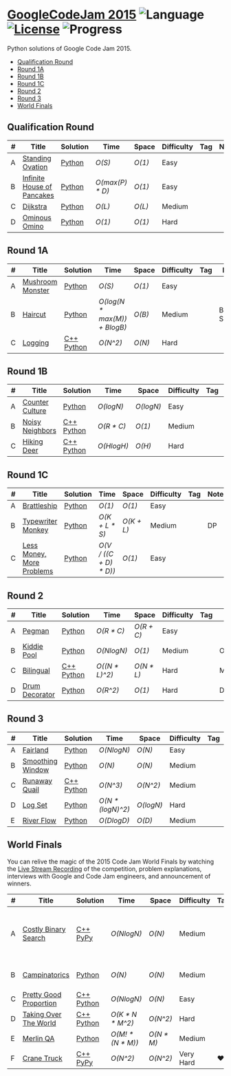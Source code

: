 # [GoogleCodeJam 2015](https://code.google.com/codejam/contests.html) ![Language](https://img.shields.io/badge/language-Python-orange.svg) [![License](https://img.shields.io/badge/license-MIT-blue.svg)](./LICENSE.md) ![Progress](https://img.shields.io/badge/progress-28%20%2F%2028-ff69b4.svg)

Python solutions of Google Code Jam 2015.

* [Qualification Round](https://github.com/kamyu104/GoogleCodeJam-2015#qualification-round)
* [Round 1A](https://github.com/kamyu104/GoogleCodeJam-2015#round-1a)
* [Round 1B](https://github.com/kamyu104/GoogleCodeJam-2015#round-1b)
* [Round 1C](https://github.com/kamyu104/GoogleCodeJam-2015#round-1c)
* [Round 2](https://github.com/kamyu104/GoogleCodeJam-2015#round-2)
* [Round 3](https://github.com/kamyu104/GoogleCodeJam-2015#round-3)
* [World Finals](https://github.com/kamyu104/GoogleCodeJam-2015#world-finals)

## Qualification Round
| # | Title | Solution | Time | Space | Difficulty | Tag | Note |
|---| ----- | -------- | ---- | ----- | ---------- | --- | ---- |
|A| [Standing Ovation](https://code.google.com/codejam/contest/6224486/dashboard#s=p0)| [Python](./Qualification%20Round/standing-ovation.py)| _O(S)_ | _O(1)_ | Easy | | |
|B| [Infinite House of Pancakes](https://code.google.com/codejam/contest/6224486/dashboard#s=p1)| [Python](./Qualification%20Round/infinite-house-of-pancakes.py)| _O(max(P) * D)_ | _O(1)_ | Easy | | |
|C| [Dijkstra](https://code.google.com/codejam/contest/6224486/dashboard#s=p2)| [Python](./Qualification%20Round/dijkstra.py)| _O(L)_ | _O(L)_ | Medium | | |
|D| [Ominous Omino](https://code.google.com/codejam/contest/6224486/dashboard#s=p3)| [Python](./Qualification%20Round/ominous-omino.py)| _O(1)_ | _O(1)_ | Hard | | |

## Round 1A
| # | Title | Solution | Time | Space | Difficulty | Tag | Note |
|---| ----- | -------- | ---- | ----- | ---------- | --- | ---- |
|A| [Mushroom Monster](https://code.google.com/codejam/contest/4224486/dashboard#s=p0)| [Python](./Round%201A/mushroom-monster.py)| _O(S)_ | _O(1)_ | Easy | | |
|B| [Haircut](https://code.google.com/codejam/contest/4224486/dashboard#s=p1)| [Python](./Round%201A/haircut.py)| _O(log(N * max(M)) + BlogB)_ | _O(B)_ | Medium | | Binary Search |
|C| [Logging](https://code.google.com/codejam/contest/4224486/dashboard#s=p2)| [C++](./Round%201A/logging.cpp) [Python](./Round%201A/logging.py)| _O(N^2)_ | _O(N)_ | Hard | | |

## Round 1B
| # | Title | Solution | Time | Space | Difficulty | Tag | Note |
|---| ----- | -------- | ---- | ----- | ---------- | --- | ---- |
|A| [Counter Culture](https://code.google.com/codejam/contest/8224486/dashboard#s=p0)| [Python](./Round%201B/counter-culture.py)| _O(logN)_ | _O(logN)_ | Easy | | |
|B| [Noisy Neighbors](https://code.google.com/codejam/contest/8224486/dashboard#s=p1)| [C++](./Round%201B/noisy-neighbors.cpp) [Python](././Round%201B/noisy-neighbors.py)| _O(R * C)_ | _O(1)_ | Medium | | |
|C| [Hiking Deer](https://code.google.com/codejam/contest/8224486/dashboard#s=p2)| [C++](./Round%201B/hiking-deer.cpp) [Python](./Round%201B/hiking-deer.py)| _O(HlogH)_ | _O(H)_ | Hard | | Heap |

## Round 1C
| # | Title | Solution | Time | Space | Difficulty | Tag | Note |
|---| ----- | -------- | ---- | ----- | ---------- | --- | ---- |
|A| [Brattleship](https://code.google.com/codejam/contest/4244486/dashboard#s=p0)| [Python](./Round%201C/brattleship.py)| _O(1)_ | _O(1)_ | Easy | | |
|B| [Typewriter Monkey](https://code.google.com/codejam/contest/4244486/dashboard#s=p1)|[Python](./Round%201C/typewriter-monkey.py)| _O(K + L * S)_ | _O(K + L)_ | Medium | | DP |
|C| [Less Money, More Problems](https://code.google.com/codejam/contest/4244486/dashboard#s=p2)| [Python](./Round%201C/less-money-more-problems.py)| _O(V / ((C + D) * D))_ | _O(1)_ | Easy | | |

## Round 2
| # | Title | Solution | Time | Space | Difficulty | Tag | Note |
|---| ----- | -------- | ---- | ----- | ---------- | --- | ---- |
|A| [Pegman](https://code.google.com/codejam/contest/8234486/dashboard#s=p0)| [Python](./Round%202/pegman.py)| _O(R * C)_ | _O(R + C)_ | Easy | | |
|B| [Kiddie Pool](https://code.google.com/codejam/contest/8234486/dashboard#s=p1)| [Python](./Round%202/kiddie-pool.py)| _O(NlogN)_ | _O(1)_ | Medium | | Optimization |
|C| [Bilingual](https://code.google.com/codejam/contest/8234486/dashboard#s=p2)| [C++](./Round%202/bilingual.cpp) [Python](./Round%202/bilingual.py)| _O((N * L)^2)_ | _O(N * L)_ | Hard | | Max Flow |
|D| [Drum Decorator](https://code.google.com/codejam/contest/8234486/dashboard#s=p3)| [Python](./Round%202/drum-decorator.py)| _O(R^2)_ | _O(1)_ | Hard | | DP |

## Round 3
| # | Title | Solution | Time | Space | Difficulty | Tag | Note |
|---| ----- | -------- | ---- | ----- | ---------- | --- | ---- |
|A| [Fairland](https://code.google.com/codejam/contest/4254486/dashboard#s=p0)| [Python](./Round%203/fairland.py)| _O(NlogN)_ | _O(N)_ | Easy | | |
|B| [Smoothing Window](https://code.google.com/codejam/contest/4254486/dashboard#s=p1)| [Python](./Round%203/smoothing-window.py)| _O(N)_ | _O(N)_ | Medium | | |
|C| [Runaway Quail](https://code.google.com/codejam/contest/4254486/dashboard#s=p2)| [C++](./Round%203/runaway-quail.cpp) [Python](./Round%203/runaway-quail.py)| _O(N^3)_ | _O(N^2)_ | Medium | | DP |
|D| [Log Set](https://code.google.com/codejam/contest/4254486/dashboard#s=p3)| [Python](./Round%203/log-set.py)| _O(N * (logN)^2)_ | _O(logN)_ | Hard | | Hash |
|E| [River Flow](https://code.google.com/codejam/contest/4254486/dashboard#s=p4)| [Python](./Round%203/river-flow.py)| _O(DlogD)_ | _O(D)_ | Medium |

## World Finals
You can relive the magic of the 2015 Code Jam World Finals by watching the [Live Stream Recording](https://www.youtube.com/watch?v=rh_EYIu7Ztc) of the competition, problem explanations, interviews with Google and Code Jam engineers, and announcement of winners.

| # | Title | Solution | Time | Space | Difficulty | Tag | Note |
|---| ----- | -------- | ---- | ----- | ---------- | --- | ---- |
|A| [Costly Binary Search](https://code.google.com/codejam/contest/5224486/dashboard#s=p0)| [C++](./World%20Finals/costly-binary-search.cpp) [PyPy](./World%20Finals/costly-binary-search.py) | _O(NlogN)_ | _O(N)_ | Medium | | DP (Python would TLE in large input) 
|B| [Campinatorics](https://code.google.com/codejam/contest/5224486/dashboard#s=p1)| [Python](./World%20Finals/campinatorics.py) | _O(N)_ | _O(N)_ | Medium | | DP, Euler's Theorem |
|C| [Pretty Good Proportion](https://code.google.com/codejam/contest/5224486/dashboard#s=p2)| [C++](./World%20Finals/pretty-good-proportion.cpp) [Python](./World%20Finals/pretty-good-proportion.py) | _O(NlogN)_ | _O(N)_ | Easy | |Sort|
|D| [Taking Over The World](https://code.google.com/codejam/contest/5224486/dashboard#s=p3)| [C++](./World%20Finals/taking-over-the-world.cpp) [Python](./World%20Finals/taking-over-the-world.py) | _O(K * N * M^2)_ |  _O(N^2)_ | Hard | | Max Flow |
|E| [Merlin QA](https://code.google.com/codejam/contest/5224486/dashboard#s=p4)| [Python](./World%20Finals/merlin-qa.py) | _O(M! * (N * M))_ | _O(N * M)_ | Medium | | |
|F| [Crane Truck](https://code.google.com/codejam/contest/5224486/dashboard#s=p5)| [C++](./World%20Finals/crane-truck.cpp) [PyPy](./World%20Finals/crane-truck.py) | _O(N^2)_ | _O(N^2)_ | Very Hard | ❤️ | Simulation |
